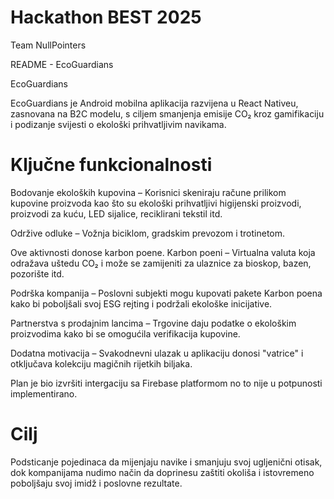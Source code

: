# Hackathon BEST 2025
Team NullPointers

README - EcoGuardians

EcoGuardians

EcoGuardians je Android mobilna aplikacija razvijena u React Nativeu, zasnovana na B2C modelu, s ciljem smanjenja emisije CO₂ kroz gamifikaciju i podizanje svijesti o ekološki prihvatljivim navikama.

# Ključne funkcionalnosti

Bodovanje ekoloških kupovina – Korisnici skeniraju račune prilikom kupovine proizvoda kao što su ekološki prihvatljivi higijenski proizvodi, proizvodi za kuću, LED sijalice, reciklirani tekstil itd.

Održive odluke – Vožnja biciklom, gradskim prevozom i trotinetom.

Ove aktivnosti donose karbon poene.
Karbon poeni – Virtualna valuta koja odražava uštedu CO₂ i može se zamijeniti za ulaznice za bioskop, bazen, pozorište itd.

Podrška kompanija – Poslovni subjekti mogu kupovati pakete Karbon poena kako bi poboljšali svoj ESG rejting i podržali ekološke inicijative.

Partnerstva s prodajnim lancima – Trgovine daju podatke o ekološkim proizvodima kako bi se omogućila verifikacija kupovine.

Dodatna motivacija – Svakodnevni ulazak u aplikaciju donosi "vatrice" i otključava kolekciju magičnih rijetkih biljaka.

Plan je bio izvršiti intergaciju sa Firebase platformom no to nije u potpunosti implementirano. 

# Cilj

Podsticanje pojedinaca da mijenjaju navike i smanjuju svoj ugljenični otisak, dok kompanijama nudimo način da doprinesu zaštiti okoliša i istovremeno poboljšaju svoj imidž i poslovne rezultate.